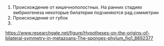 1. Происхождение от кишечнополостных. На ранних стадиях эмбриогенеза некоторые билатерии подчиняются рад.симметрии
2. Происхождение от губок 
3. 

https://www.researchgate.net/figure/Hypotheses-on-the-origins-of-bilateral-symmetry-in-metazoans-The-sponges-phylum_fig1_8892377